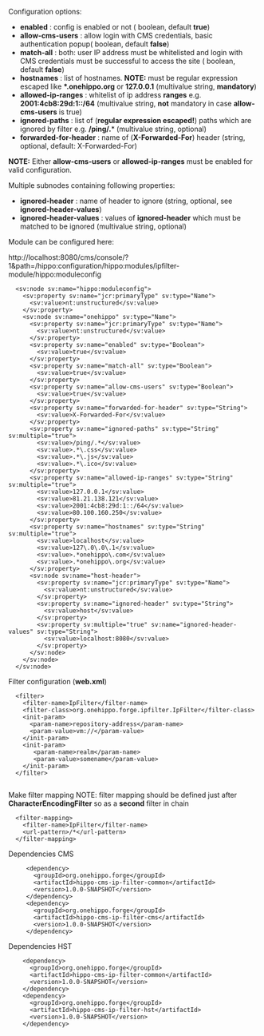 Configuration options:

* **enabled** : config is enabled or not ( boolean, default **true**)
* **allow-cms-users** : allow login with CMS credentials, basic authentication popup( boolean, default **false**)
* **match-all** : both: user IP address must be whitelisted and login with CMS credentials must be successful to access the site ( boolean, default **false**)
* **hostnames** : list of hostnames. **NOTE:** must be regular expression escaped like  **\*.onehippo\.org** or **127\.0\.0\.1** (multivalue string, **mandatory**)
* **allowed-ip-ranges** : whitelist of ip address **ranges** e.g. **2001:4cb8:29d:1::/64** (multivalue string, **not** mandatory in case **allow-cms-users** is true)
* **ignored-paths** : list of (**regular expression escaped!**) paths which are ignored by filter e.g. **/ping/.*** (multivalue string, optional)
* **forwarded-for-header** : name of (**X-Forwarded-For**) header (string, optional, default: X-Forwarded-For)

**NOTE:** Either **allow-cms-users** or **allowed-ip-ranges** must be enabled for valid configuration.

Multiple subnodes containing following properties:

* **ignored-header** : name of header to ignore (string, optional, see **ignored-header-values**)
* **ignored-header-values** : values of **ignored-header** which must be matched to be ignored (multivalue string, optional)
                                




Module can be configured here:

http://localhost:8080/cms/console/?1&path=/hippo:configuration/hippo:modules/ipfilter-module/hippo:moduleconfig
```
  <sv:node sv:name="hippo:moduleconfig">
    <sv:property sv:name="jcr:primaryType" sv:type="Name">
      <sv:value>nt:unstructured</sv:value>
    </sv:property>
    <sv:node sv:name="onehippo" sv:type="Name">
      <sv:property sv:name="jcr:primaryType" sv:type="Name">
        <sv:value>nt:unstructured</sv:value>
      </sv:property>
      <sv:property sv:name="enabled" sv:type="Boolean">
        <sv:value>true</sv:value>
      </sv:property>
      <sv:property sv:name="match-all" sv:type="Boolean">
        <sv:value>true</sv:value>
      </sv:property>
      <sv:property sv:name="allow-cms-users" sv:type="Boolean">
        <sv:value>true</sv:value>
      </sv:property>
      <sv:property sv:name="forwarded-for-header" sv:type="String">
        <sv:value>X-Forwarded-For</sv:value>
      </sv:property>
      <sv:property sv:name="ignored-paths" sv:type="String" sv:multiple="true">
        <sv:value>/ping/.*</sv:value>
        <sv:value>.*\.css</sv:value>
        <sv:value>.*\.js</sv:value>
        <sv:value>.*\.ico</sv:value>
      </sv:property>
      <sv:property sv:name="allowed-ip-ranges" sv:type="String" sv:multiple="true">
        <sv:value>127.0.0.1</sv:value>
        <sv:value>81.21.138.121</sv:value>
        <sv:value>2001:4cb8:29d:1::/64</sv:value>
        <sv:value>80.100.160.250</sv:value>
      </sv:property>
      <sv:property sv:name="hostnames" sv:type="String" sv:multiple="true">
        <sv:value>localhost</sv:value>
        <sv:value>127\.0\.0\.1</sv:value>
        <sv:value>.*onehippo\.com</sv:value>
        <sv:value>.*onehippo\.org</sv:value>
      </sv:property>
      <sv:node sv:name="host-header">
        <sv:property sv:name="jcr:primaryType" sv:type="Name">
          <sv:value>nt:unstructured</sv:value>
        </sv:property>
        <sv:property sv:name="ignored-header" sv:type="String">
          <sv:value>host</sv:value>
        </sv:property>
        <sv:property sv:multiple="true" sv:name="ignored-header-values" sv:type="String">
          <sv:value>localhost:8080</sv:value>
        </sv:property>
      </sv:node>
    </sv:node>
  </sv:node>
```

Filter configuration (**web.xml**)


```
  <filter>
    <filter-name>IpFilter</filter-name>
    <filter-class>org.onehippo.forge.ipfilter.IpFilter</filter-class>
    <init-param>
      <param-name>repository-address</param-name>
      <param-value>vm://</param-value>
    </init-param>
    <init-param>
       <param-name>realm</param-name>
       <param-value>somename</param-value>
    </init-param>
  </filter>


```

Make filter mapping
NOTE:  filter mapping should be defined just after **CharacterEncodingFilter** so as a **second** filter in chain
```
  <filter-mapping>
    <filter-name>IpFilter</filter-name>
    <url-pattern>/*</url-pattern>
  </filter-mapping>

```
Dependencies CMS

```
     <dependency>
       <groupId>org.onehippo.forge</groupId>
       <artifactId>hippo-cms-ip-filter-common</artifactId>
       <version>1.0.0-SNAPSHOT</version>
     </dependency>
     <dependency>
       <groupId>org.onehippo.forge</groupId>
       <artifactId>hippo-cms-ip-filter-cms</artifactId>
       <version>1.0.0-SNAPSHOT</version>
     </dependency>
```

Dependencies HST

```
    <dependency>
      <groupId>org.onehippo.forge</groupId>
      <artifactId>hippo-cms-ip-filter-common</artifactId>
      <version>1.0.0-SNAPSHOT</version>
    </dependency>
    <dependency>
      <groupId>org.onehippo.forge</groupId>
      <artifactId>hippo-cms-ip-filter-hst</artifactId>
      <version>1.0.0-SNAPSHOT</version>
    </dependency>
```
